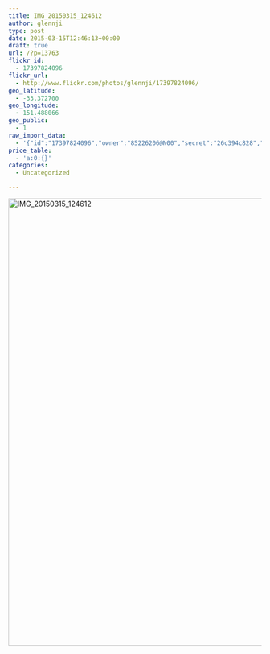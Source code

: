 ```yaml
---
title: IMG_20150315_124612
author: glennji
type: post
date: 2015-03-15T12:46:13+00:00
draft: true
url: /?p=13763
flickr_id:
  - 17397824096
flickr_url:
  - http://www.flickr.com/photos/glennji/17397824096/
geo_latitude:
  - -33.372700
geo_longitude:
  - 151.488066
geo_public:
  - 1
raw_import_data:
  - '{"id":"17397824096","owner":"85226206@N00","secret":"26c394c828","server":"8878","farm":9,"title":"IMG_20150315_124612","ispublic":0,"isfriend":0,"isfamily":0,"description":{"_content":""},"dateupload":"1431088368","lastupdate":"1431088438","datetaken":"2015-03-15 12:46:13","datetakengranularity":"0","datetakenunknown":"0","ownername":"glennji","tags":"","machine_tags":"","originalsecret":"f7ea44d727","originalformat":"jpg","latitude":"-33.372700","longitude":"151.488066","accuracy":"16","context":0,"place_id":"kqf7_PVTWryAwgzc2w","woeid":"28645358","geo_is_family":0,"geo_is_friend":0,"geo_is_contact":0,"geo_is_public":0,"media":"photo","media_status":"ready","url_o":"https://farm9.staticflickr.com/8878/17397824096_f7ea44d727_o.jpg","height_o":"4208","width_o":"3120"}'
price_table:
  - 'a:0:{}'
categories:
  - Uncategorized

---
```

<p class="flickr-image">
  <a href="http://www.flickr.com/photos/glennji/17397824096/" class="flickr-link"><img src="/wp-content/uploads/2015/03/17397824096_f7ea44d727_o-759x1024.jpg" width="660" height="890" alt="IMG_20150315_124612" class="keyring-img" /></a>
</p>
